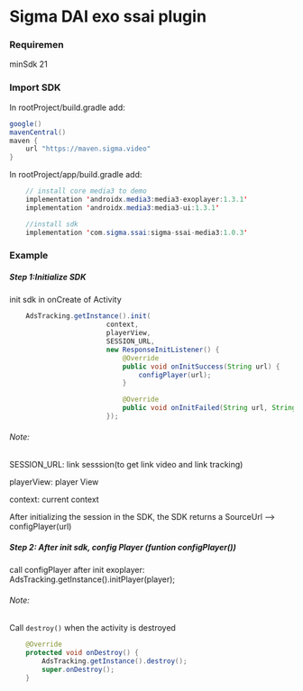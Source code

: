 # Sigma DAI exo ssai plugin

### Requiremen

minSdk 21

### Import SDK

In rootProject/build.gradle add:

```java
google()
mavenCentral()
maven {
    url "https://maven.sigma.video"
}
```

In rootProject/app/build.gradle add:

```java
    // install core media3 to demo
    implementation 'androidx.media3:media3-exoplayer:1.3.1'
    implementation 'androidx.media3:media3-ui:1.3.1'

    //install sdk
    implementation 'com.sigma.ssai:sigma-ssai-media3:1.0.3'
```

### Example

##### Step 1:Initialize SDK

init sdk in onCreate of Activity

```java
    AdsTracking.getInstance().init(
                        context,
                        playerView,
                        SESSION_URL,
                        new ResponseInitListener() {
                            @Override
                            public void onInitSuccess(String url) {
                                configPlayer(url);
                            }

                            @Override
                            public void onInitFailed(String url, String msg) {}
                        });
```

###### Note:

SESSION_URL: link sesssion(to get link video and link tracking)

playerView: player View

context: current context

After initializing the session in the SDK, the SDK returns a SourceUrl --> configPlayer(url)

##### Step 2: After init sdk, config Player (funtion configPlayer())

call configPlayer after init exoplayer: AdsTracking.getInstance().initPlayer(player);

###### Note:

Call `destroy()` when the activity is destroyed

```java
    @Override
    protected void onDestroy() {
        AdsTracking.getInstance().destroy();
        super.onDestroy();
    }
```
